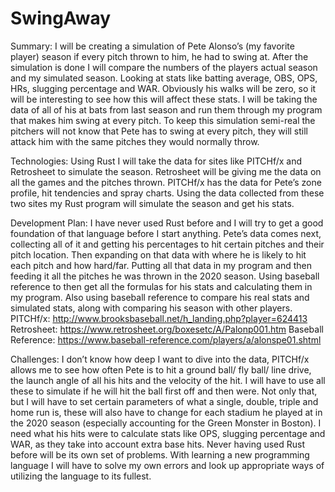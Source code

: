 # SwingAway
Summary: 
	I will be creating a simulation of Pete Alonso’s (my favorite player) season if every pitch thrown to him, he had to swing at. After the simulation is done I will compare the numbers of the players actual season and my simulated season. Looking at stats like batting average, OBS, OPS, HRs, slugging percentage and WAR. Obviously his walks will be zero, so it will be interesting to see how this will affect these stats. 
	I will be taking the data of all of his at bats from last season and run them through my program that makes him swing at every pitch. To keep this simulation semi-real the pitchers will not know that Pete has to swing at every pitch, they will still attack him with the same pitches they would normally throw. 

Technologies:
	Using Rust I will take the data for sites like PITCHf/x and Retrosheet to simulate the season. Retrosheet will be giving me the data on all the games and the pitches thrown. PITCHf/x has the data for Pete’s zone profile, hit tendencies and spray charts. Using the data collected from these two sites my Rust program will simulate the season and get his stats. 

Development Plan:
	I have never used Rust before and I will try to get a good foundation of that language before I start anything. Pete’s data comes next, collecting all of it and getting his percentages to hit certain pitches and their pitch location. Then expanding on that data with where he is likely to hit each pitch and how hard/far. Putting all that data in my program and then feeding it all the pitches he was thrown in the 2020 season. Using baseball reference to then get all the formulas for his stats and calculating them in my program. Also using baseball reference to compare his real stats and simulated stats, along with comparing his season with other players. 
PITCHf/x: http://www.brooksbaseball.net/h_landing.php?player=624413
Retrosheet: https://www.retrosheet.org/boxesetc/A/Palonp001.htm
Baseball Reference: https://www.baseball-reference.com/players/a/alonspe01.shtml

Challenges:
	I don’t know how deep I want to dive into the data, PITCHf/x allows me to see how often Pete is to hit a ground ball/ fly ball/ line drive, the launch angle of all his hits and the velocity of the hit. I will have to use all these to simulate if he will hit the ball first off and then were. Not only that, but I will have to set certain parameters of what a single, double, triple and home run is, these will also have to change for each stadium he played at in the 2020 season (especially accounting for the Green Monster in Boston). I need what his hits were to calculate stats like OPS, slugging percentage and WAR, as they take into account extra base hits.
	Never having used Rust before will be its own set of problems. With learning a new programming language I will have to solve my own errors and look up appropriate ways of utilizing the language to its fullest. 
